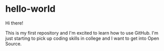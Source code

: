 # hello-world
Hi there!

This is my first repository and I'm excited to learn how to use GitHub.
I'm just starting to pick up coding skills in college and I want to get into Open Source.
